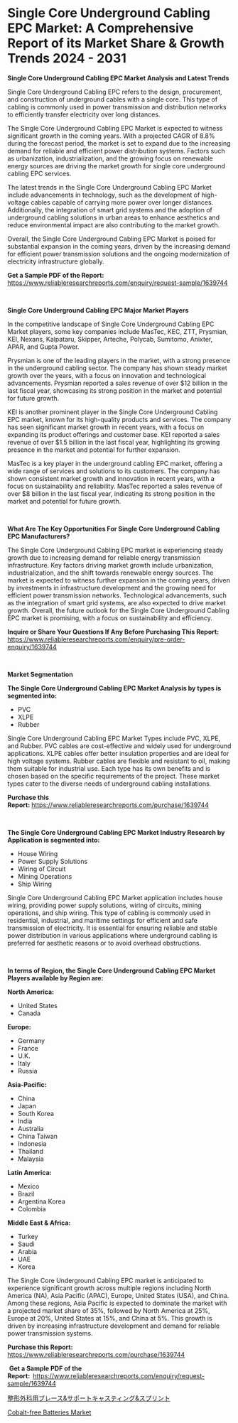 <p><h1>Single Core Underground Cabling EPC Market: A Comprehensive Report of its Market Share & Growth Trends 2024 - 2031</h1></p><p><strong>Single Core Underground Cabling EPC Market Analysis and Latest Trends</strong></p>
<p><p>Single Core Underground Cabling EPC refers to the design, procurement, and construction of underground cables with a single core. This type of cabling is commonly used in power transmission and distribution networks to efficiently transfer electricity over long distances.</p><p>The Single Core Underground Cabling EPC Market is expected to witness significant growth in the coming years. With a projected CAGR of 8.8% during the forecast period, the market is set to expand due to the increasing demand for reliable and efficient power distribution systems. Factors such as urbanization, industrialization, and the growing focus on renewable energy sources are driving the market growth for single core underground cabling EPC services.</p><p>The latest trends in the Single Core Underground Cabling EPC Market include advancements in technology, such as the development of high-voltage cables capable of carrying more power over longer distances. Additionally, the integration of smart grid systems and the adoption of underground cabling solutions in urban areas to enhance aesthetics and reduce environmental impact are also contributing to the market growth.</p><p>Overall, the Single Core Underground Cabling EPC Market is poised for substantial expansion in the coming years, driven by the increasing demand for efficient power transmission solutions and the ongoing modernization of electricity infrastructure globally.</p></p>
<p><strong>Get a Sample PDF of the Report:&nbsp;</strong> <a href="https://www.reliableresearchreports.com/enquiry/request-sample/1639744">https://www.reliableresearchreports.com/enquiry/request-sample/1639744</a></p>
<p>&nbsp;</p>
<p><strong>Single Core Underground Cabling EPC Major Market Players</strong></p>
<p><p>In the competitive landscape of Single Core Underground Cabling EPC Market players, some key companies include MasTec, KEC, ZTT, Prysmian, KEI, Nexans, Kalpataru, Skipper, Arteche, Polycab, Sumitomo, Anixter, APAR, and Gupta Power.</p><p>Prysmian is one of the leading players in the market, with a strong presence in the underground cabling sector. The company has shown steady market growth over the years, with a focus on innovation and technological advancements. Prysmian reported a sales revenue of over $12 billion in the last fiscal year, showcasing its strong position in the market and potential for future growth.</p><p>KEI is another prominent player in the Single Core Underground Cabling EPC market, known for its high-quality products and services. The company has seen significant market growth in recent years, with a focus on expanding its product offerings and customer base. KEI reported a sales revenue of over $1.5 billion in the last fiscal year, highlighting its growing presence in the market and potential for further expansion.</p><p>MasTec is a key player in the underground cabling EPC market, offering a wide range of services and solutions to its customers. The company has shown consistent market growth and innovation in recent years, with a focus on sustainability and reliability. MasTec reported a sales revenue of over $8 billion in the last fiscal year, indicating its strong position in the market and potential for future growth.</p></p>
<p>&nbsp;</p>
<p><strong>What Are The Key Opportunities For Single Core Underground Cabling EPC Manufacturers?</strong></p>
<p><p>The Single Core Underground Cabling EPC market is experiencing steady growth due to increasing demand for reliable energy transmission infrastructure. Key factors driving market growth include urbanization, industrialization, and the shift towards renewable energy sources. The market is expected to witness further expansion in the coming years, driven by investments in infrastructure development and the growing need for efficient power transmission networks. Technological advancements, such as the integration of smart grid systems, are also expected to drive market growth. Overall, the future outlook for the Single Core Underground Cabling EPC market is promising, with a focus on sustainability and efficiency.</p></p>
<p><strong>Inquire or Share Your Questions If Any Before Purchasing This Report:</strong> <a href="https://www.reliableresearchreports.com/enquiry/pre-order-enquiry/1639744">https://www.reliableresearchreports.com/enquiry/pre-order-enquiry/1639744</a></p>
<p>&nbsp;</p>
<p><strong>Market Segmentation</strong></p>
<p><strong>The Single Core Underground Cabling EPC Market Analysis by types is segmented into:</strong></p>
<p><ul><li>PVC</li><li>XLPE</li><li>Rubber</li></ul></p>
<p><p>Single Core Underground Cabling EPC Market Types include PVC, XLPE, and Rubber. PVC cables are cost-effective and widely used for underground applications. XLPE cables offer better insulation properties and are ideal for high voltage systems. Rubber cables are flexible and resistant to oil, making them suitable for industrial use. Each type has its own benefits and is chosen based on the specific requirements of the project. These market types cater to the diverse needs of underground cabling installations.</p></p>
<p><strong>Purchase this Report:&nbsp;</strong><a href="https://www.reliableresearchreports.com/purchase/1639744">https://www.reliableresearchreports.com/purchase/1639744</a></p>
<p>&nbsp;</p>
<p><strong>The Single Core Underground Cabling EPC Market Industry Research by Application is segmented into:</strong></p>
<p><ul><li>House Wiring</li><li>Power Supply Solutions</li><li>Wiring of Circuit</li><li>Mining Operations</li><li>Ship Wiring</li></ul></p>
<p><p>Single Core Underground Cabling EPC Market application includes house wiring, providing power supply solutions, wiring of circuits, mining operations, and ship wiring. This type of cabling is commonly used in residential, industrial, and maritime settings for efficient and safe transmission of electricity. It is essential for ensuring reliable and stable power distribution in various applications where underground cabling is preferred for aesthetic reasons or to avoid overhead obstructions.</p></p>
<p>&nbsp;</p>
<p><strong>In terms of Region, the Single Core Underground Cabling EPC Market Players available by Region are:</strong></p>
<p>
    <p> <strong> North America: </strong>
        <ul>
            <li>United States</li>
            <li>Canada</li>
        </ul>
        </p> 
    <p> <strong> Europe: </strong>
        <ul>
            <li>Germany</li>
            <li>France</li>
            <li>U.K.</li>
            <li>Italy</li>
            <li>Russia</li>
        </ul>
        </p> 
    <p> <strong> Asia-Pacific: </strong>
        <ul>
            <li>China</li>
            <li>Japan</li>
            <li>South Korea</li>
            <li>India</li>
            <li>Australia</li>
            <li>China Taiwan</li>
            <li>Indonesia</li>
            <li>Thailand</li>
            <li>Malaysia</li>
        </ul>
        </p> 
    <p> <strong> Latin America: </strong>
        <ul>
            <li>Mexico</li>
            <li>Brazil</li>
            <li>Argentina Korea</li>
            <li>Colombia</li>
        </ul>
        </p> 
    <p> <strong> Middle East & Africa: </strong>
        <ul>
            <li>Turkey</li>
            <li>Saudi</li>
            <li>Arabia</li>
            <li>UAE</li>
            <li>Korea</li>
        </ul>
    </p>
    </p>
<p><p>The Single Core Underground Cabling EPC market is anticipated to experience significant growth across multiple regions including North America (NA), Asia Pacific (APAC), Europe, United States (USA), and China. Among these regions, Asia Pacific is expected to dominate the market with a projected market share of 35%, followed by North America at 25%, Europe at 20%, United States at 15%, and China at 5%. This growth is driven by increasing infrastructure development and demand for reliable power transmission systems.</p></p>
<p><strong>Purchase this Report: </strong><a href="https://www.reliableresearchreports.com/purchase/1639744">https://www.reliableresearchreports.com/purchase/1639744</a></p>
<p>&nbsp;<strong>Get a Sample PDF of the Report:&nbsp;&nbsp;</strong><a href="https://www.reliableresearchreports.com/enquiry/request-sample/1639744">https://www.reliableresearchreports.com/enquiry/request-sample/1639744</a></p>
<p><strong></strong></p>
<p><p><a href="https://github.com/xemfu2379520/Market-Research-Report-List-1/blob/main/147361616643.md">整形外科用ブレース&サポートキャスティング&スプリント</a></p><p><a href="https://github.com/ChiragRP21/Market-Research-Report-List-4/blob/main/cobalt-free-batteries-market.md">Cobalt-free Batteries Market</a></p></p>